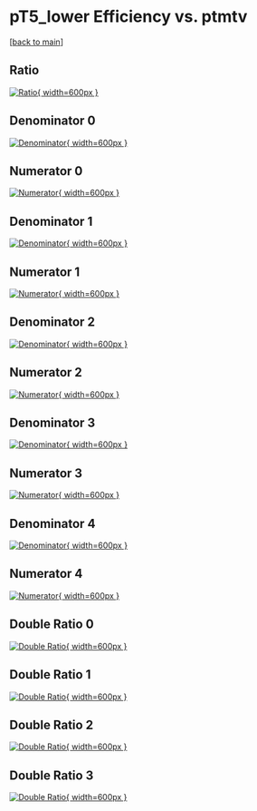 # pT5_lower Efficiency vs. ptmtv

[[back to main](./)]



## Ratio

[![Ratio](../mtv/var/pT5_lower_xtr_211_0_eff_ptmtv.png){ width=600px }](../mtv/var/pT5_lower_xtr_211_0_eff_ptmtv.pdf)

## Denominator 0

[![Denominator](../mtv/den/pT5_lower_xtr_211_0_eff_ptmtv_den0.png){ width=600px }](../mtv/den/pT5_lower_xtr_211_0_eff_ptmtv_den0.pdf)

## Numerator 0

[![Numerator](../mtv/num/pT5_lower_xtr_211_0_eff_ptmtv_num0.png){ width=600px }](../mtv/num/pT5_lower_xtr_211_0_eff_ptmtv_num0.pdf)

## Denominator 1

[![Denominator](../mtv/den/pT5_lower_xtr_211_0_eff_ptmtv_den1.png){ width=600px }](../mtv/den/pT5_lower_xtr_211_0_eff_ptmtv_den1.pdf)

## Numerator 1

[![Numerator](../mtv/num/pT5_lower_xtr_211_0_eff_ptmtv_num1.png){ width=600px }](../mtv/num/pT5_lower_xtr_211_0_eff_ptmtv_num1.pdf)

## Denominator 2

[![Denominator](../mtv/den/pT5_lower_xtr_211_0_eff_ptmtv_den2.png){ width=600px }](../mtv/den/pT5_lower_xtr_211_0_eff_ptmtv_den2.pdf)

## Numerator 2

[![Numerator](../mtv/num/pT5_lower_xtr_211_0_eff_ptmtv_num2.png){ width=600px }](../mtv/num/pT5_lower_xtr_211_0_eff_ptmtv_num2.pdf)

## Denominator 3

[![Denominator](../mtv/den/pT5_lower_xtr_211_0_eff_ptmtv_den3.png){ width=600px }](../mtv/den/pT5_lower_xtr_211_0_eff_ptmtv_den3.pdf)

## Numerator 3

[![Numerator](../mtv/num/pT5_lower_xtr_211_0_eff_ptmtv_num3.png){ width=600px }](../mtv/num/pT5_lower_xtr_211_0_eff_ptmtv_num3.pdf)

## Denominator 4

[![Denominator](../mtv/den/pT5_lower_xtr_211_0_eff_ptmtv_den4.png){ width=600px }](../mtv/den/pT5_lower_xtr_211_0_eff_ptmtv_den4.pdf)

## Numerator 4

[![Numerator](../mtv/num/pT5_lower_xtr_211_0_eff_ptmtv_num4.png){ width=600px }](../mtv/num/pT5_lower_xtr_211_0_eff_ptmtv_num4.pdf)

## Double Ratio 0

[![Double Ratio](../mtv/ratio/pT5_lower_xtr_211_0_eff_ptmtv_ratio0.png){ width=600px }](../mtv/ratio/pT5_lower_xtr_211_0_eff_ptmtv_ratio0.pdf)

## Double Ratio 1

[![Double Ratio](../mtv/ratio/pT5_lower_xtr_211_0_eff_ptmtv_ratio1.png){ width=600px }](../mtv/ratio/pT5_lower_xtr_211_0_eff_ptmtv_ratio1.pdf)

## Double Ratio 2

[![Double Ratio](../mtv/ratio/pT5_lower_xtr_211_0_eff_ptmtv_ratio2.png){ width=600px }](../mtv/ratio/pT5_lower_xtr_211_0_eff_ptmtv_ratio2.pdf)

## Double Ratio 3

[![Double Ratio](../mtv/ratio/pT5_lower_xtr_211_0_eff_ptmtv_ratio3.png){ width=600px }](../mtv/ratio/pT5_lower_xtr_211_0_eff_ptmtv_ratio3.pdf)

